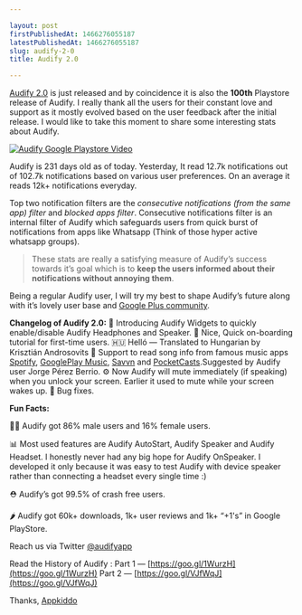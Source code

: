 ```yaml
---

layout: post
firstPublishedAt: 1466276055187
latestPublishedAt: 1466276055187
slug: audify-2-0
title: Audify 2.0

---
```


[Audify 2.0](https://play.google.com/store/apps/details?id=in.codeseed.audify) is just released and by coincidence it is also the **100th** Playstore release of Audify. I really thank all the users for their constant love and support as it mostly evolved based on the user feedback after the initial release. I would like to take this moment to share some interesting stats about Audify.

[![Audify Google Playstore Video](http://img.youtube.com/vi/a-jEKelozro/0.jpg)](http://www.youtube.com/watch?v=a-jEKelozro)

Audify is 231 days old as of today. Yesterday, It read 12.7k notifications out of 102.7k notifications based on various user preferences. On an average it reads 12k+ notifications everyday.

Top two notification filters are the _consecutive notifications (from the same app) filter_ and _blocked apps filter_. Consecutive notifications filter is an internal filter of Audify which safeguards users from quick burst of notifications from apps like Whatsapp (Think of those hyper active whatsapp groups).

> These stats are really a satisfying measure of Audify’s success towards it’s goal which is to **keep the users informed about their notifications without annoying them**.

Being a regular Audify user, I will try my best to shape Audify’s future along with it’s lovely user base and [Google Plus community](https://plus.google.com/communities/108237169527044579915).

**Changelog of Audify 2.0:**
🔮 Introducing Audify Widgets to quickly enable/disable Audify Headphones and Speaker.
👋 Nice, Quick on-boarding tutorial for first-time users.
🇭🇺 Helló — Translated to Hungarian by Krisztián Androsovits
🎤 Support to read song info from famous music apps [Spotify](https://play.google.com/store/apps/details?id=com.spotify.music), [GooglePlay Music](https://play.google.com/store/apps/details?id=com.google.android.music), [Savvn](https://play.google.com/store/apps/details?id=com.saavn.android) and [PocketCasts](https://play.google.com/store/apps/details?id=au.com.shiftyjelly.pocketcasts).Suggested by Audify user Jorge Pérez Berrio.
⚙ Now Audify will mute immediately (if speaking) when you unlock your screen. Earlier it used to mute while your screen wakes up.
🐞 Bug fixes.

**Fun Facts:**

💃🚶 Audify got 86% male users and 16% female users.

📊 Most used features are Audify AutoStart, Audify Speaker and Audify Headset. I honestly never had any big hope for Audify OnSpeaker. I developed it only because it was easy to test Audify with device speaker rather than connecting a headset every single time :)

⛑ Audify’s got 99.5% of crash free users.

🌶 Audify got 60k+ downloads, 1k+ user reviews and 1k+ “+1's” in Google PlayStore.

Reach us via Twitter [@audifyapp](https://twitter.com/audifyapp)

Read the History of Audify :
Part 1 — [https://goo.gl/1WurzH](https://goo.gl/1WurzH)
Part 2 — [https://goo.gl/VJfWqJ](https://goo.gl/VJfWqJ)

Thanks,
[Appkiddo](https://play.google.com/store/apps/dev?id=8443232511621177982)
